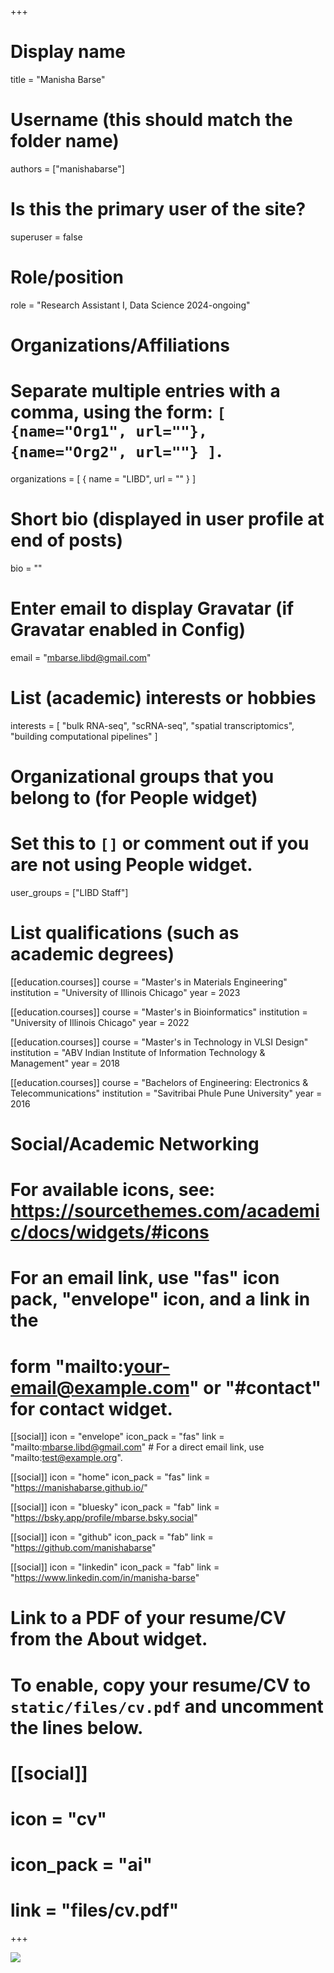 +++
# Display name
title = "Manisha Barse"

# Username (this should match the folder name)
authors = ["manishabarse"]

# Is this the primary user of the site?
superuser = false

# Role/position
role = "Research Assistant I, Data Science 2024-ongoing"

# Organizations/Affiliations
#   Separate multiple entries with a comma, using the form: `[ {name="Org1", url=""}, {name="Org2", url=""} ]`.
organizations = [ { name = "LIBD", url = "" } ]

# Short bio (displayed in user profile at end of posts)
bio = ""

# Enter email to display Gravatar (if Gravatar enabled in Config)
email = "mbarse.libd@gmail.com"

# List (academic) interests or hobbies
interests = [
  "bulk RNA-seq",
  "scRNA-seq",
  "spatial transcriptomics",
  "building computational pipelines"
]

# Organizational groups that you belong to (for People widget)
#   Set this to `[]` or comment out if you are not using People widget.
user_groups = ["LIBD Staff"]

# List qualifications (such as academic degrees)
[[education.courses]]
  course = "Master's in Materials Engineering"
  institution = "University of Illinois Chicago"
  year = 2023
  
[[education.courses]]
  course = "Master's in Bioinformatics"
  institution = "University of Illinois Chicago"
  year = 2022
  
[[education.courses]]
  course = "Master's in Technology in VLSI Design"
  institution = "ABV Indian Institute of Information Technology & Management"
  year = 2018
  
[[education.courses]]
  course = "Bachelors of Engineering: Electronics & Telecommunications"
  institution = "Savitribai Phule Pune University"
  year = 2016

# Social/Academic Networking
# For available icons, see: https://sourcethemes.com/academic/docs/widgets/#icons
#   For an email link, use "fas" icon pack, "envelope" icon, and a link in the
#   form "mailto:your-email@example.com" or "#contact" for contact widget.

[[social]]
  icon = "envelope"
  icon_pack = "fas"
  link = "mailto:mbarse.libd@gmail.com"  # For a direct email link, use "mailto:test@example.org".
  
[[social]]
  icon = "home"
  icon_pack = "fas"
  link = "https://manishabarse.github.io/"

[[social]]
  icon = "bluesky"
  icon_pack = "fab"
  link = "https://bsky.app/profile/mbarse.bsky.social"

[[social]]
  icon = "github"
  icon_pack = "fab"
  link = "https://github.com/manishabarse"
  
[[social]]
    icon = "linkedin"
    icon_pack = "fab"
    link = "https://www.linkedin.com/in/manisha-barse"

# Link to a PDF of your resume/CV from the About widget.
# To enable, copy your resume/CV to `static/files/cv.pdf` and uncomment the lines below.
# [[social]]
#   icon = "cv"
#   icon_pack = "ai"
#   link = "files/cv.pdf"

+++

![](http://ghchart.rshah.org/DA2536/manishabarse.svg)

<script src="https://cdn.jsdelivr.net/npm/bsky-embed/dist/bsky-embed.es.js" async></script>
<bsky-embed username="mbarse.bsky.social" mode="" limit="2">
</bsky-embed>

